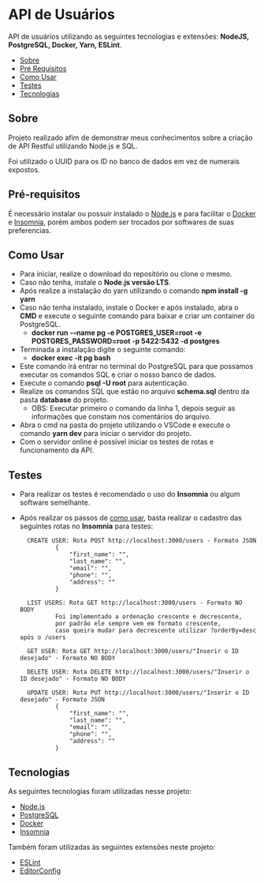 # API de Usuários

API de usuários utilizando as seguintes tecnologias e extensões: **NodeJS, PostgreSQL, Docker, Yarn, ESLint**.

 - [Sobre](#sobre)
 - [Pré Requisitos](#pré-requisitos)
 - [Como Usar](#como-usar)
 - [Testes](#testes)
 - [Tecnologias](#tecnologias)	

## Sobre

Projeto realizado afim de demonstrar meus conhecimentos sobre a criação de API Restful utilizando Node.js e SQL.

Foi utilizado o UUID para os ID no banco de dados em vez de numerais expostos.

## Pré-requisitos

É necessário instalar ou possuir instalado o [Node.js](https://nodejs.org/en/) e para facilitar o [Docker](https://www.docker.com/) e [Insomnia](https://insomnia.rest/), porém ambos podem ser trocados por softwares de suas preferencias.

## Como Usar

- Para iniciar, realize o download do repositório ou clone o mesmo.
- Caso não tenha, instale o **Node.js versão LTS**.
- Após realize a instalação do yarn utilizando o comando **npm install -g yarn**
- Caso não tenha instalado, instale o Docker e após instalado, abra o **CMD** e execute o seguinte comando para baixar e criar um container do PostgreSQL.
	- **docker run -–name pg -e POSTGRES_USER=root -e POSTGRES_PASSWORD=root -p 5422:5432 -d postgres**
- Terminada a instalação digite o seguinte comando: 
	- **docker exec -it pg bash**
- Este comando irá entrar no terminal do PostgreSQL para que possamos executar os comandos SQL e criar o nosso banco de dados.
- Execute o comando **psql -U root** para autenticação. 
- Realize os comandos SQL que estão no arquivo **schema.sql** dentro da pasta **database** do projeto.
	- OBS: Executar primeiro o comando da linha 1, depois seguir as informações que constam nos comentários do arquivo.
- Abra o cmd na pasta do projeto utilizando o VSCode e execute o comando **yarn dev** para iniciar o servidor do projeto.
- Com o servidor online é possível iniciar os testes de rotas e funcionamento da API.

## Testes

- Para realizar os testes é recomendado o uso do **Insomnia** ou algum software semelhante.
- Após realizar os passos de [como usar](#como-usar), basta realizar o cadastro das seguintes rotas no **Insomnia** para testes: 

		CREATE USER: Rota POST http://localhost:3000/users - Formato JSON
				{
					"first_name": "",
					"last_name": "",
					"email": "",
					"phone": "",
					"address": ""
				}
				
		LIST USERS: Rota GET http://localhost:3000/users - Formato NO BODY
				Foi implementado a ordenação crescente e decrescente, 
				por padrão ele sempre vem em formato crescente, 
				caso queira mudar para decrescente utilizar ?orderBy=desc após o /users
				
		GET USER: Rota GET http://localhost:3000/users/"Inserir o ID desejado" - Formato NO BODY	
		
		DELETE USER: Rota DELETE http://localhost:3000/users/"Inserir o ID desejado" - Formato NO BODY
			
		UPDATE USER: Rota PUT http://localhost:3000/users/"Inserir o ID desejado" - Formato JSON
				{
					"first_name": "",
					"last_name": "",
					"email": "",
					"phone": "",
					"address": ""
				}
		
## Tecnologias

As seguintes tecnologias foram utilizadas nesse projeto: 

 - [Node.js](https://nodejs.org/en/)
 -	[PostgreSQL](https://www.postgresql.org/)
 -	[Docker](https://www.docker.com/)
 -	[Insomnia](https://insomnia.rest/)
 
Também foram utilizadas às seguintes extensões neste projeto:
 - [ESLint](https://marketplace.visualstudio.com/items?itemName=dbaeumer.vscode-eslint)
 - [EditorConfig](https://marketplace.visualstudio.com/items?itemName=EditorConfig.EditorConfig)
